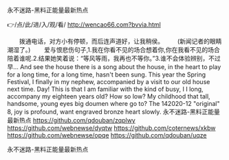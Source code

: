 
永不迷路-黑料正能量最新热点




👉/点/此/进/入/观/看/ http://wencao66.com?bvvia.html




　　拨通电话，对方小有停顿，而后连声道好，让我稍侯。
　　(新闻记者的眼睛潮湿了。)
　　爱与恨悲伤句子,1.我在你看不见的场合想着你,你在我看不见的场合陪着谁呢.2.结果她笑着说：“等风等雨，我再也不等你。”3.谁不会体验辨别，不过早...
And see the house there is a song about the house, in the heart to play for a long time, for a long time, hasn't been sung.
This year the Spring Festival, I finally in my nephew, accompanied by a visit to our old house next time.
Day!
This is that I am familiar with the kind of busy, I I long, accompany my eighteen years old?
How so low?
My childhood that tall, handsome, young eyes big doumen where go to?
The 142020-12 "original"
8, joy is profound, want engraved bronze heart slowly.
永不迷路-黑料正能量最新热点 https://github.com/qdouban/zqplwy
https://github.com/webnewse/dyqtw
https://github.com/coternews/xkbw
https://github.com/webnewse/opqe
https://github.com/qdouban/uqze





永不迷路-黑料正能量最新热点
